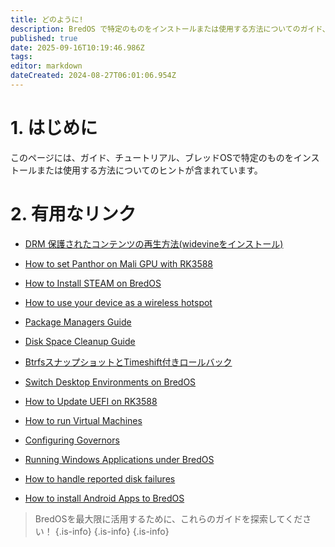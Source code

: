```yaml
---
title: どのように!
description: BredOS で特定のものをインストールまたは使用する方法についてのガイド、チュートリアル、ヒント
published: true
date: 2025-09-16T10:19:46.986Z
tags:
editor: markdown
dateCreated: 2024-08-27T06:01:06.954Z
---
```


# 1. はじめに

このページには、ガイド、チュートリアル、ブレッドOSで特定のものをインストールまたは使用する方法についてのヒントが含まれています。

# 2. 有用なリンク

- [DRM 保護されたコンテンツの再生方法(widevineをインストール)](/en/how-to/widevine-watch-drm-content)

- [How to set Panthor on Mali GPU with RK3588](/en/how-to/how-to-setup-panthor)

- [How to Install STEAM on BredOS](/how-to/how-to-install-steam)

- [How to use your device as a wireless hotspot](/how-to/how-to-use-your-device-as-ap)

- [Package Managers Guide](/how-to/package-management)

- [Disk Space Cleanup Guide](/how-to/free-space-up)

- [BtrfsスナップショットとTimeshift付きロールバック](/how-to/timeshift-system-snapshots-and-rollbacks-on-btrfs)

- [Switch Desktop Environments on BredOS](/how-to/switch-desktop-environments)

- [How to Update UEFI on RK3588](/how-to/update-uefi-rk3588)

- [How to run Virtual Machines](/how-to/run-vms)

- [Configuring Governors](/how-to/govctl)

- [Running Windows Applications under BredOS](/how-to/proton-run)

- [How to handle reported disk failures](/how-to/disk-failure)

- [How to install Android Apps to BredOS](/en/how-to/waydroid)

> BredOSを最大限に活用するために、これらのガイドを探索してください！
> {.is-info}
> {.is-info}
> {.is-info}
